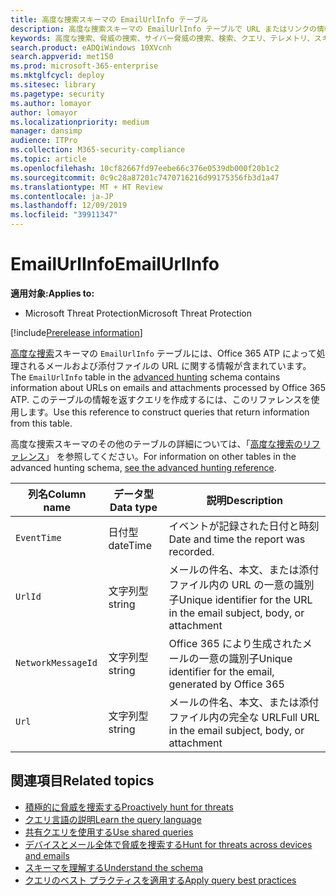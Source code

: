 ```yaml
---
title: 高度な捜索スキーマの EmailUrlInfo テーブル
description: 高度な捜索スキーマの EmailUrlInfo テーブルで URL またはリンクの情報について学習する
keywords: 高度な捜索、脅威の捜索、サイバー脅威の捜索、検索、クエリ、テレメトリ、スキーマ リファレンス、kusto、テーブル、列、データ型、説明、EmailUrlInfo、ネットワーク メッセージ ID、URL、リンク
search.product: eADQiWindows 10XVcnh
search.appverid: met150
ms.prod: microsoft-365-enterprise
ms.mktglfcycl: deploy
ms.sitesec: library
ms.pagetype: security
ms.author: lomayor
author: lomayor
ms.localizationpriority: medium
manager: dansimp
audience: ITPro
ms.collection: M365-security-compliance
ms.topic: article
ms.openlocfilehash: 10cf82667fd97eebe66c376e0539db000f20b1c2
ms.sourcegitcommit: 0c9c28a87201c7470716216d99175356fb3d1a47
ms.translationtype: MT + HT Review
ms.contentlocale: ja-JP
ms.lasthandoff: 12/09/2019
ms.locfileid: "39911347"
---
```

# <a name="emailurlinfo"></a><span data-ttu-id="0d613-104">EmailUrlInfo</span><span class="sxs-lookup"><span data-stu-id="0d613-104">EmailUrlInfo</span></span>

<span data-ttu-id="0d613-105">**適用対象:**</span><span class="sxs-lookup"><span data-stu-id="0d613-105">**Applies to:**</span></span>
- <span data-ttu-id="0d613-106">Microsoft Threat Protection</span><span class="sxs-lookup"><span data-stu-id="0d613-106">Microsoft Threat Protection</span></span>

[!include[Prerelease information](prerelease.md)]

<span data-ttu-id="0d613-107">[高度な捜索](advanced-hunting-overview.md)スキーマの `EmailUrlInfo` テーブルには、Office 365 ATP によって処理されるメールおよび添付ファイルの URL に関する情報が含まれています。</span><span class="sxs-lookup"><span data-stu-id="0d613-107">The `EmailUrlInfo` table in the [advanced hunting](advanced-hunting-overview.md) schema contains information about URLs on emails and attachments processed by Office 365 ATP.</span></span> <span data-ttu-id="0d613-108">このテーブルの情報を返すクエリを作成するには、このリファレンスを使用します。</span><span class="sxs-lookup"><span data-stu-id="0d613-108">Use this reference to construct queries that return information from this table.</span></span>

<span data-ttu-id="0d613-109">高度な捜索スキーマのその他のテーブルの詳細については、「[高度な捜索のリファレンス](advanced-hunting-schema-tables.md)」 を参照してください。</span><span class="sxs-lookup"><span data-stu-id="0d613-109">For information on other tables in the advanced hunting schema, [see the advanced hunting reference](advanced-hunting-schema-tables.md).</span></span>

| <span data-ttu-id="0d613-110">列名</span><span class="sxs-lookup"><span data-stu-id="0d613-110">Column name</span></span> | <span data-ttu-id="0d613-111">データ型</span><span class="sxs-lookup"><span data-stu-id="0d613-111">Data type</span></span> | <span data-ttu-id="0d613-112">説明</span><span class="sxs-lookup"><span data-stu-id="0d613-112">Description</span></span> |
|-------------|-----------|-------------|
| `EventTime` | <span data-ttu-id="0d613-113">日付型</span><span class="sxs-lookup"><span data-stu-id="0d613-113">dateTime</span></span> | <span data-ttu-id="0d613-114">イベントが記録された日付と時刻</span><span class="sxs-lookup"><span data-stu-id="0d613-114">Date and time the report was recorded.</span></span> |
| `UrlId` | <span data-ttu-id="0d613-115">文字列型</span><span class="sxs-lookup"><span data-stu-id="0d613-115">string</span></span> | <span data-ttu-id="0d613-116">メールの件名、本文、または添付ファイル内の URL の一意の識別子</span><span class="sxs-lookup"><span data-stu-id="0d613-116">Unique identifier for the URL in the email subject, body, or attachment</span></span> |
| `NetworkMessageId` | <span data-ttu-id="0d613-117">文字列型</span><span class="sxs-lookup"><span data-stu-id="0d613-117">string</span></span> | <span data-ttu-id="0d613-118">Office 365 により生成されたメールの一意の識別子</span><span class="sxs-lookup"><span data-stu-id="0d613-118">Unique identifier for the email, generated by Office 365</span></span> |
| `Url` | <span data-ttu-id="0d613-119">文字列型</span><span class="sxs-lookup"><span data-stu-id="0d613-119">string</span></span> | <span data-ttu-id="0d613-120">メールの件名、本文、または添付ファイル内の完全な URL</span><span class="sxs-lookup"><span data-stu-id="0d613-120">Full URL in the email subject, body, or attachment</span></span> |

## <a name="related-topics"></a><span data-ttu-id="0d613-121">関連項目</span><span class="sxs-lookup"><span data-stu-id="0d613-121">Related topics</span></span>
- [<span data-ttu-id="0d613-122">積極的に脅威を捜索する</span><span class="sxs-lookup"><span data-stu-id="0d613-122">Proactively hunt for threats</span></span>](advanced-hunting-overview.md)
- [<span data-ttu-id="0d613-123">クエリ言語の説明</span><span class="sxs-lookup"><span data-stu-id="0d613-123">Learn the query language</span></span>](advanced-hunting-query-language.md)
- [<span data-ttu-id="0d613-124">共有クエリを使用する</span><span class="sxs-lookup"><span data-stu-id="0d613-124">Use shared queries</span></span>](advanced-hunting-shared-queries.md)
- [<span data-ttu-id="0d613-125">デバイスとメール全体で脅威を捜索する</span><span class="sxs-lookup"><span data-stu-id="0d613-125">Hunt for threats across devices and emails</span></span>](advanced-hunting-query-emails-devices.md)
- [<span data-ttu-id="0d613-126">スキーマを理解する</span><span class="sxs-lookup"><span data-stu-id="0d613-126">Understand the schema</span></span>](advanced-hunting-schema-tables.md)
- [<span data-ttu-id="0d613-127">クエリのベスト プラクティスを適用する</span><span class="sxs-lookup"><span data-stu-id="0d613-127">Apply query best practices</span></span>](advanced-hunting-best-practices.md)